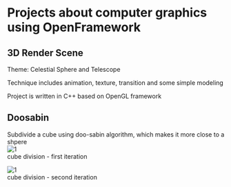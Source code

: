 # Projects about computer graphics using OpenFramework
## 3D Render Scene 
Theme: Celestial Sphere and Telescope

Technique includes animation, texture, transition and some simple modeling

Project is written in C++ based on OpenGL framework

## Doosabin
Subdivide a cube using doo-sabin algorithm, which makes it more close to a shpere <br>
![1](https://github.com/InfiniteAugust/openframework-projects/blob/main/Doosabin/doosabin/doo1.png) <br>
cube division - first iteration <br>


![1](https://github.com/InfiniteAugust/openframework-projects/blob/main/Doosabin/doosabin/doo2.png) <br>
cube division - second iteration
